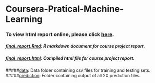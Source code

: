 # Coursera-Pratical-Machine-Learning

### To view html report online, please click [here](https://github.com/Jiahua-Jiang/Coursera-Pratical-Machine-Learning/blob/master/Practical.Machine.Learning.Course.Project.Report.pdf).

##### [final_report.Rmd](https://github.com/Jiahua-Jiang/Coursera-Pratical-Machine-Learning/blob/master/final_report.Rmd): R markdown document for course project report.
##### [final_report.html](https://github.com/Jiahua-Jiang/Coursera-Pratical-Machine-Learning/blob/master/final_report.html): Compiled html file for course project report.
#####[data](https://github.com/Jiahua-Jiang/Coursera-Pratical-Machine-Learning/tree/master/data): Data folder containing csv files for training and testing sets.
#####[prediction](https://github.com/Jiahua-Jiang/Coursera-Pratical-Machine-Learning/tree/master/Prediction): Folder containing output of all 20 prediction files.

